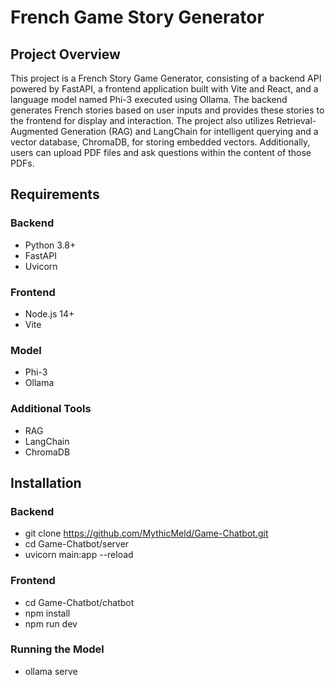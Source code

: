 # French Game Story Generator

## Project Overview

This project is a French Story Game Generator, consisting of a backend API powered by FastAPI, a frontend application built with Vite and React, and a language model named Phi-3 executed using Ollama. The backend generates French stories based on user inputs and provides these stories to the frontend for display and interaction. The project also utilizes Retrieval-Augmented Generation (RAG) and LangChain for intelligent querying and a vector database, ChromaDB, for storing embedded vectors. Additionally, users can upload PDF files and ask questions within the content of those PDFs.

## Requirements

### Backend
- Python 3.8+
- FastAPI
- Uvicorn

### Frontend
- Node.js 14+
- Vite

### Model
- Phi-3
- Ollama 

### Additional Tools
- RAG
- LangChain
- ChromaDB
  
## Installation

### Backend
- git clone https://github.com/MythicMeld/Game-Chatbot.git
- cd Game-Chatbot/server
- uvicorn main:app --reload

### Frontend 
- cd Game-Chatbot/chatbot
- npm install
- npm run dev

### Running the Model
- ollama serve

